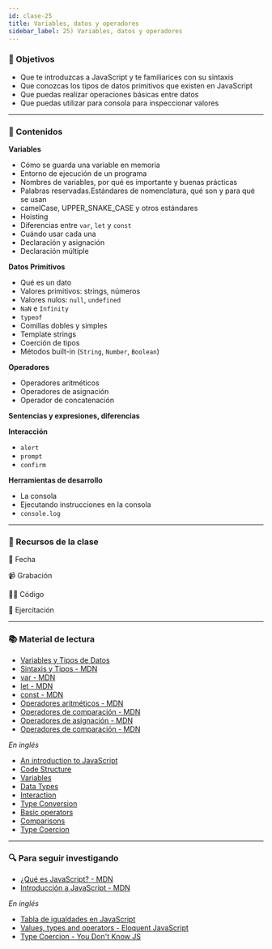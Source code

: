```yaml
---
id: clase-25
title: Variables, datos y operadores
sidebar_label: 25) Variables, datos y operadores
---
```


### 🏁 Objetivos

- Que te introduzcas a JavaScript y te familiarices con su sintaxis
- Que conozcas los tipos de datos primitivos que existen en JavaScript
- Que puedas realizar operaciones básicas entre datos
- Que puedas utilizar para consola para inspeccionar valores

---

### 📝 Contenidos

**Variables**

- Cómo se guarda una variable en memoria
- Entorno de ejecución de un programa
- Nombres de variables, por qué es importante y buenas prácticas
- Palabras reservadas.Estándares de nomenclatura, qué son y para qué se usan
- camelCase, UPPER_SNAKE_CASE y otros estándares
- Hoisting
- Diferencias entre `var`, `let` y `const`
- Cuándo usar cada una
- Declaración y asignación
- Declaración múltiple

**Datos Primitivos**

- Qué es un dato
- Valores primitivos: strings, números
- Valores nulos: `null`, `undefined`
- `NaN` e `Infinity`
- `typeof`
- Comillas dobles y simples
- Template strings
- Coerción de tipos
- Métodos built-in (`String`, `Number`, `Boolean`)

**Operadores**

- Operadores aritméticos
- Operadores de asignación
- Operador de concatenación

**Sentencias y expresiones, diferencias**

**Interacción**

- `alert`
- `prompt`
- `confirm`

**Herramientas de desarrollo**

- La consola
- Ejecutando instrucciones en la consola
- `console.log`

---

### 🚀 Recursos de la clase

📆 Fecha

📹 Grabación

👩‍💻 Código

💪 Ejercitación

---

### 📚 Material de lectura

- [Variables y Tipos de Datos](https://frontend.adaitw.org/docs/js/js01)
- [Sintaxis y Tipos - MDN](https://developer.mozilla.org/es/docs/Web/JavaScript/Guide/Grammar_and_Types)
- [var - MDN](https://developer.mozilla.org/es/docs/Web/JavaScript/Referencia/Sentencias/var)
- [let - MDN](https://developer.mozilla.org/es/docs/Web/JavaScript/Referencia/Sentencias/let)
- [const - MDN](https://developer.mozilla.org/es/docs/Web/JavaScript/Referencia/Sentencias/const)
- [Operadores aritméticos - MDN](https://developer.mozilla.org/es/docs/Web/JavaScript/Referencia/Operadores/Aritm%C3%A9ticos)
- [Operadores de comparación - MDN](https://developer.mozilla.org/es/docs/Web/JavaScript/Referencia/Operadores/Comparison_Operators)
- [Operadores de asignación - MDN](https://developer.mozilla.org/es/docs/Web/JavaScript/Referencia/Operadores/Assignment_Operators)
- [Operadores de comparación - MDN](https://developer.mozilla.org/es/docs/Web/JavaScript/Referencia/Operadores/Comparison_Operators)

_En inglés_

- [An introduction to JavaScript](https://javascript.info/intro)
- [Code Structure](https://javascript.info/structure)
- [Variables](https://javascript.info/variables)
- [Data Types](https://javascript.info/types)
- [Interaction](https://javascript.info/alert-prompt-confirm)
- [Type Conversion](https://javascript.info/type-conversions)
- [Basic operators](https://javascript.info/operators)
- [Comparisons](https://javascript.info/comparison)
- [Type Coercion](https://www.freecodecamp.org/news/js-type-coercion-explained-27ba3d9a2839/)

---

### 🔍 Para seguir investigando

- [¿Qué es JavaScript? - MDN](https://www.notion.so/pabloh/Variables-datos-y-operadores-d4e1fbea6a6e4e45baa77e24ad15d513#6c25457fc5b14c43af362c01bf12beda)
- [Introducción a JavaScript - MDN](https://www.notion.so/pabloh/Variables-datos-y-operadores-d4e1fbea6a6e4e45baa77e24ad15d513#9634fc8ceb7c4535824a604927e58c1d)

_En inglés_

- [Tabla de igualdades en JavaScript](https://dorey.github.io/JavaScript-Equality-Table/)
- [Values, types and operators - Eloquent JavaScript](https://eloquentjavascript.net/01_values.html)
- [Type Coercion - You Don't Know JS](https://www.oreilly.com/library/view/you-dont-know/9781491905159/ch04.html)
